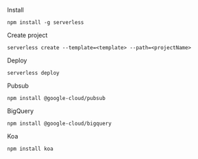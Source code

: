 Install
```
npm install -g serverless
```

Create project
```
serverless create --template=<template> --path=<projectName>
```

Deploy
```
serverless deploy
```

Pubsub
```
npm install @google-cloud/pubsub
```

BigQuery
```
npm install @google-cloud/bigquery
```

Koa
```
npm install koa
```

